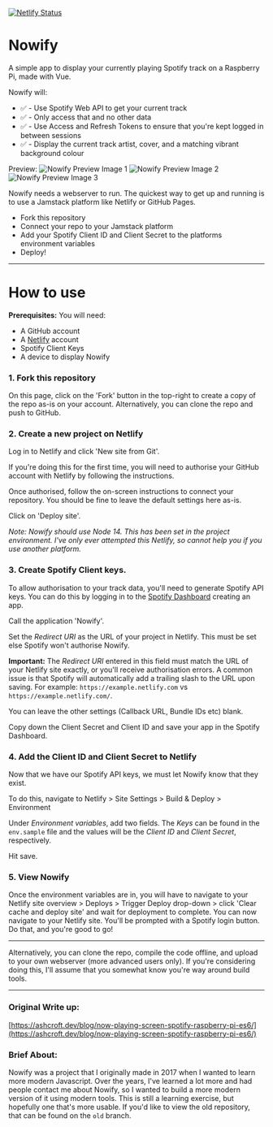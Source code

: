 [![Netlify Status](https://api.netlify.com/api/v1/badges/2064894d-0007-405d-b116-bbccc9db31e8/deploy-status)](https://app.netlify.com/sites/romangonowify/deploys)

# Nowify

A simple app to display your currently playing Spotify track on a Raspberry Pi, made with Vue.

Nowify will:

* ✅ - Use Spotify Web API to get your current track
* ✅ - Only access that and no other data
* ✅ - Use Access and Refresh Tokens to ensure that you're kept logged in between sessions
* ✅ - Display the current track artist, cover, and a matching vibrant background colour

Preview:
![Nowify Preview Image 1](assets/preview-1.png?raw=true "Nowify preview image, cover art for the song 'Wherever you go' by The Avalanches and Jamie xx")
![Nowify Preview Image 2](assets/preview-2.png?raw=true "Nowify preview image, cover art for the song 'Gas Drawls' by MF DOOM")
![Nowify Preview Image 3](assets/preview-3.png?raw=true "Nowify preview image, cover art for the song '有吗炒面' by Lexie Liu")

Nowify needs a webserver to run. The quickest way to get up and running is to use a Jamstack platform like Netlify or GitHub Pages.

* Fork this repository
* Connect your repo to your Jamstack platform
* Add your Spotify Client ID and Client Secret to the platforms environment variables
* Deploy!

---
# How to use

**Prerequisites:**
You will need:
* A GitHub account
* A [Netlify](https://netlify.com) account
* Spotify Client Keys
* A device to display Nowify

### 1. Fork this repository

On this page, click on the 'Fork' button in the top-right to create a copy of the repo as-is on your account. Alternatively, you can clone the repo and push to GitHub.

### 2. Create a new project on Netlify
Log in to Netlify and click 'New site from Git'.

If you're doing this for the first time, you will need to authorise your GitHub account with Netlify by following the instructions.

Once authorised, follow the on-screen instructions to connect your repository. You should be fine to leave the default settings here as-is.

Click on 'Deploy site'.

_Note: Nowify should use Node 14. This has been set in the project environment. I've only ever attempted this Netlify, so cannot help you if you use another platform._

### 3. Create Spotify Client keys.
To allow authorisation to your track data, you'll need to generate Spotify API keys. You can do this by logging in to the [Spotify Dashboard](https://developer.spotify.com/dashboard/applications) creating an app.

Call the application 'Nowify'.

Set the _Redirect URI_ as the URL of your project in Netlify. This must be set else Spotify won't authorise Nowify.

**Important:** The _Redirect URI_ entered in this field must match the URL of your Netlify site exactly, or you'll receive authorisation errors. A common issue is that Spotify will automatically add a trailing slash to the URL upon saving. For example: `https://example.netlify.com` vs `https://example.netlify.com/`.

You can leave the other settings (Callback URL, Bundle IDs etc) blank.

Copy down the Client Secret and Client ID and save your app in the Spotify Dashboard.

### 4. Add the Client ID and Client Secret to Netlify

Now that we have our Spotify API keys, we must let Nowify know that they exist.

To do this, navigate to Netlify > Site Settings > Build & Deploy > Environment

Under _Environment variables_, add two fields. The _Keys_ can be found in the `env.sample` file and the values will be the _Client ID_ and _Client Secret_, respectively.

Hit save.

### 5. View Nowify

Once the environment variables are in, you will have to navigate to your Netlify site overview > Deploys > Trigger Deploy drop-down > click 'Clear cache and deploy site' and wait for deployment to complete. You can now navigate to your Netlify site. You'll be prompted with a Spotify login button. Do that, and you're good to go!

---

Alternatively, you can clone the repo, compile the code offline, and upload to your own webserver (more advanced users only). If you're considering doing this, I'll assume that you somewhat know you're way around build tools.

---

### Original Write up:
[https://ashcroft.dev/blog/now-playing-screen-spotify-raspberry-pi-es6/](https://ashcroft.dev/blog/now-playing-screen-spotify-raspberry-pi-es6/)

### Brief About:
Nowify was a project that I originally made in 2017 when I wanted to learn more modern Javascript. Over the years, I've learned a lot more and had people contact me about Nowify, so I wanted to build a more modern version of it using modern tools. This is still a learning exercise, but hopefully one that's more usable. If you'd like to view the old repository, that can be found on the `old` branch.
